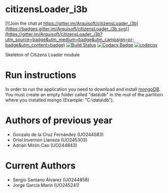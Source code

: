 # citizensLoader_i3b

[![Join the chat at https://gitter.im/Arquisoft/citizensLoader_i3b](https://badges.gitter.im/Arquisoft/citizensLoader_i3b.svg)](https://gitter.im/Arquisoft/citizensLoader_i3b?utm_source=badge&utm_medium=badge&utm_campaign=pr-badge&utm_content=badge)
[![Build Status](https://travis-ci.org/Arquisoft/citizensLoader_i3b.svg?branch=master)](https://travis-ci.org/Arquisoft/citizensLoader_i3b)
[![Codacy Badge](https://api.codacy.com/project/badge/Grade/99c7aadee0294b548799461c5eabdcc7)](https://www.codacy.com/app/OriolInvernonLlaneza/citizensLoader_i3b?utm_source=github.com&amp;utm_medium=referral&amp;utm_content=Arquisoft/citizensLoader_i3b&amp;utm_campaign=Badge_Grade)
[![codecov](https://codecov.io/gh/Arquisoft/citizensLoader_i3b/branch/master/graph/badge.svg)](https://codecov.io/gh/Arquisoft/citizensLoader_i3b)

Skeleton of Citizens Loader module

# Run instructions

In order to run the application you need to download and install [mongoDB](https://www.mongodb.com/dr/fastdl.mongodb.org/win32/mongodb-win32-x86_64-2008plus-ssl-3.4.2-signed.msi/download). You must create an empty folder called "data\db" in the root of the partition where you installed mongo (Example: "C:\data\db").

# Authors of previous year

* Gonzalo de la Cruz Fernández (UO244583)
* Oriol Invernón Llaneza (UO245303)
* Adrian Mirón Cao (UO244843)

# Current Authors

* Sergio Santano Álvarez (UO244858)
* Jorge García Marín (UO245241)
